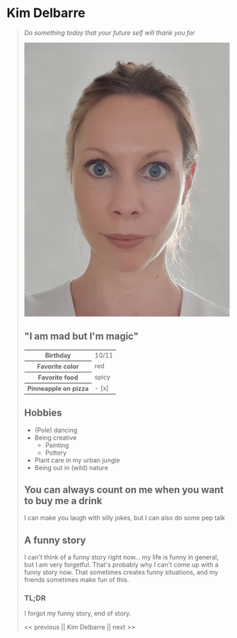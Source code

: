 # Kim Delbarre

<blockquote>
	<p><em>Do something today that your future self will thank you for</em></p>

![profile picture](/ProfPic15052020.jpg "profile picture")


## "I am mad but I'm magic"

<table>
  <tr>
    <th>Birthday</th>
    <td>10/11</td>
  </tr>
  <tr>
    <th>Favorite color</th>
    <td>red</td>
 </tr>
 <tr>
    <th>Favorite food</th>
    <td>spicy</td>

  </tr>
  <tr>
    <th>Pinneapple on pizza</th>
    <td>- [x]</td>
  </tr>
</table>


## Hobbies
<ul>
	<li>(Pole) dancing</li>
	<li>Being creative<ul><li>Painting</li><li>Pottery</li>
	</ul></li>
	<li>Plant care in my urban jungle</li>
	<li>Being out in (wild) nature</li>
</ul>


## You can always count on me when you want to buy me a drink

<p>I can make you laugh with silly jokes, but I can also do some pep talk</p>


## A funny story

<p>I can't think of a funny story right now... my life is funny in general, but I am very forgetful. That's probably why I can't come up with a funny story now. That sometimes creates funny situations, and my friends sometimes make fun of this.</p>


### TL;DR

<p>I forgot my funny story, end of story.</p>



<< previous || Kim Delbarre || next >>
